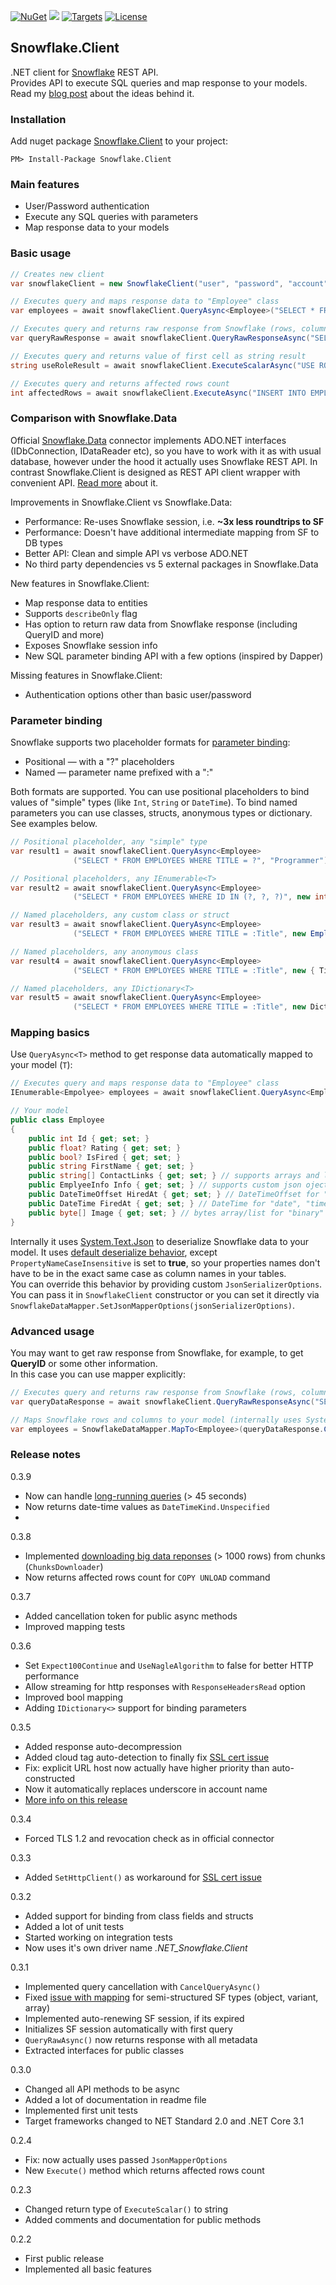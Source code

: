 [![NuGet](https://img.shields.io/badge/nuget-v0.3.9-green.svg)](https://www.nuget.org/packages/Snowflake.Client/) 
[![](https://img.shields.io/nuget/dt/Snowflake.Client.svg)](https://www.nuget.org/packages/Snowflake.Client/) 
[![Targets](https://img.shields.io/badge/.NET%20Standard-2.0-green.svg)](https://docs.microsoft.com/en-us/dotnet/standard/net-standard) 
[![License](https://img.shields.io/badge/License-Apache%202.0-green.svg)](https://opensource.org/licenses/Apache-2.0)

## Snowflake.Client
.NET client for [Snowflake](https://www.snowflake.com) REST API.  
Provides API to execute SQL queries and map response to your models.  
Read my [blog post](https://medium.com/@fixer_m/better-net-client-for-snowflake-db-ecb48c48c872) about the ideas behind it. 

### Installation
Add nuget package [Snowflake.Client](https://www.nuget.org/packages/Snowflake.Client) to your project:  
```{r, engine='bash', code_block_name}
PM> Install-Package Snowflake.Client
```

### Main features
- User/Password authentication
- Execute any SQL queries with parameters
- Map response data to your models

### Basic usage
```csharp
// Creates new client
var snowflakeClient = new SnowflakeClient("user", "password", "account", "region");

// Executes query and maps response data to "Employee" class
var employees = await snowflakeClient.QueryAsync<Employee>("SELECT * FROM MASTER.PUBLIC.EMPLOYEES;");

// Executes query and returns raw response from Snowflake (rows, columns and query information)
var queryRawResponse = await snowflakeClient.QueryRawResponseAsync("SELECT * FROM MASTER.PUBLIC.EMPLOYEES;");

// Executes query and returns value of first cell as string result
string useRoleResult = await snowflakeClient.ExecuteScalarAsync("USE ROLE ACCOUNTADMIN;");

// Executes query and returns affected rows count
int affectedRows = await snowflakeClient.ExecuteAsync("INSERT INTO EMPLOYEES Title VALUES (?);", "Dev");
```

### Comparison with Snowflake.Data 
Official [Snowflake.Data](https://github.com/snowflakedb/snowflake-connector-net) connector implements ADO.NET interfaces (IDbConnection, IDataReader etc), so you have to work with it as with usual database, however under the hood it actually uses Snowflake REST API. In contrast Snowflake.Client is designed as REST API client wrapper with convenient API. [Read more](https://medium.com/@fixer_m/better-net-client-for-snowflake-db-ecb48c48c872) about it.

Improvements in Snowflake.Client vs Snowflake.Data: 
- Performance: Re-uses Snowflake session, i.e. **~3x less roundtrips to SF**
- Performance: Doesn't have additional intermediate mapping from SF to DB types 
- Better API: Clean and simple API vs verbose ADO.NET 
- No third party dependencies vs 5 external packages in Snowflake.Data

New features in Snowflake.Client:
- Map response data to entities
- Supports `describeOnly` flag
- Has option to return raw data from Snowflake response (including QueryID and more)
- Exposes Snowflake session info 
- New SQL parameter binding API with a few options (inspired by Dapper)

Missing features in Snowflake.Client:
- Authentication options other than basic user/password

### Parameter binding
Snowflake supports two placeholder formats for [parameter binding](https://docs.snowflake.com/en/user-guide/python-connector-example.html#qmark-or-numeric-binding):
- Positional — with a "?" placeholders 
- Named — parameter name prefixed with a ":"

Both formats are supported. You can use positional placeholders to bind values of "simple" types (like `Int`, `String` or `DateTime`). To bind named parameters you can use classes, structs, anonymous types or dictionary. See examples below. 
```csharp
// Positional placeholder, any "simple" type
var result1 = await snowflakeClient.QueryAsync<Employee>
              ("SELECT * FROM EMPLOYEES WHERE TITLE = ?", "Programmer");

// Positional placeholders, any IEnumerable<T>
var result2 = await snowflakeClient.QueryAsync<Employee>
              ("SELECT * FROM EMPLOYEES WHERE ID IN (?, ?, ?)", new int[] { 1, 2, 3 });

// Named placeholders, any custom class or struct
var result3 = await snowflakeClient.QueryAsync<Employee>  
              ("SELECT * FROM EMPLOYEES WHERE TITLE = :Title", new Employee() { Title = "Programmer" });

// Named placeholders, any anonymous class
var result4 = await snowflakeClient.QueryAsync<Employee>     
              ("SELECT * FROM EMPLOYEES WHERE TITLE = :Title", new { Title = "Junior" });

// Named placeholders, any IDictionary<T>
var result5 = await snowflakeClient.QueryAsync<Employee>
              ("SELECT * FROM EMPLOYEES WHERE TITLE = :Title", new Dictionary<string, string> {{ "Title", "Programmer" }});
```

### Mapping basics
Use `QueryAsync<T>` method to get response data automatically mapped to your model (`T`): 
```csharp
// Executes query and maps response data to "Employee" class
IEnumerable<Empolyee> employees = await snowflakeClient.QueryAsync<Employee>("SELECT * FROM MASTER.PUBLIC.EMPLOYEES;");

// Your model
public class Employee
{ 
    public int Id { get; set; }
    public float? Rating { get; set; }
    public bool? IsFired { get; set; }
    public string FirstName { get; set; }
    public string[] ContactLinks { get; set; } // supports arrays and lists
    public EmplyeeInfo Info { get; set; } // supports custom json ojects ("object" and "variant")
    public DateTimeOffset HiredAt { get; set; } // DateTimeOffset for "timestamp_ltz" and "timestamp_tz"
    public DateTime FiredAt { get; set; } // DateTime for "date", "time" and "timestamp_ntz"
    public byte[] Image { get; set; } // bytes array/list for "binary"
}
```

Internally it uses [System.Text.Json](https://devblogs.microsoft.com/dotnet/try-the-new-system-text-json-apis/) to deserialize Snowflake data to your model. It uses [default deserialize behavior](https://docs.microsoft.com/en-us/dotnet/standard/serialization/system-text-json-how-to?pivots=dotnet-5-0#deserialization-behavior), except `PropertyNameCaseInsensitive` is set to **true**, so your properties names don't have to be in the exact same case as column names in your tables.  
You can override this behavior by providing custom `JsonSerializerOptions`. You can pass it in `SnowflakeClient` constructor or you can set it directly via `SnowflakeDataMapper.SetJsonMapperOptions(jsonSerializerOptions)`.

### Advanced usage 
You may want to get raw response from Snowflake, for example, to get **QueryID** or some other information.  
In this case you can use mapper explicitly: 
```csharp
// Executes query and returns raw response from Snowflake (rows, columns and query information)
var queryDataResponse = await snowflakeClient.QueryRawResponseAsync("SELECT * FROM MASTER.PUBLIC.EMPLOYEES;");

// Maps Snowflake rows and columns to your model (internally uses System.Text.Json)
var employees = SnowflakeDataMapper.MapTo<Employee>(queryDataResponse.Columns, queryDataResponse.Rows);
```

### Release notes

0.3.9
- Now can handle [long-running queries](https://github.com/fixer-m/snowflake-db-net-client/issues/15) (> 45 seconds)
- Now returns date-time values as `DateTimeKind.Unspecified`
- 
0.3.8
- Implemented [downloading big data reponses](https://github.com/fixer-m/snowflake-db-net-client/issues/13) (> 1000 rows) from chunks (`ChunksDownloader`)
- Now returns affected rows count for `COPY UNLOAD` command

0.3.7
- Added cancellation token for public async methods
- Improved mapping tests

0.3.6
- Set `Expect100Continue` and `UseNagleAlgorithm` to false for better HTTP performance
- Allow streaming for http responses with `ResponseHeadersRead` option
- Improved bool mapping
- Adding `IDictionary<>` support for binding parameters

0.3.5
- Added response auto-decompression
- Added cloud tag auto-detection to finally fix [SSL cert issue](https://github.com/fixer-m/snowflake-db-net-client/issues/7)
- Fix: explicit URL host now actually have higher priority than auto-constructed
- Now it automatically replaces underscore in account name 
- [More info on this release](https://github.com/fixer-m/snowflake-db-net-client/issues/7#issuecomment-812715944)

0.3.4
- Forced TLS 1.2 and revocation check as in official connector

0.3.3
- Added `SetHttpClient()` as workaround for [SSL cert issue](https://github.com/fixer-m/snowflake-db-net-client/issues/7)

0.3.2
- Added support for binding from class fields and structs
- Added a lot of unit tests 
- Started working on integration tests
- Now uses it's own driver name _.NET_Snowflake.Client_

0.3.1
- Implemented query cancellation with `CancelQueryAsync()`
- Fixed [issue with mapping](https://github.com/fixer-m/snowflake-db-net-client/issues/4#issue-795843806) for semi-structured SF types (object, variant, array)
- Implemented auto-renewing SF session, if its expired
- Initializes SF session automatically with first query
- `QueryRawAsync()` now returns response with all metadata
- Extracted interfaces for public classes 

0.3.0
- Changed all API methods to be async
- Added a lot of documentation in readme file
- Implemented first unit tests
- Target frameworks changed to NET Standard 2.0 and .NET Core 3.1

0.2.4
- Fix: now actually uses passed `JsonMapperOptions`
- New `Execute()` method which returns affected rows count

0.2.3
- Changed return type of `ExecuteScalar()` to string
- Added comments and documentation for public methods

0.2.2
- First public release
- Implemented all basic features
